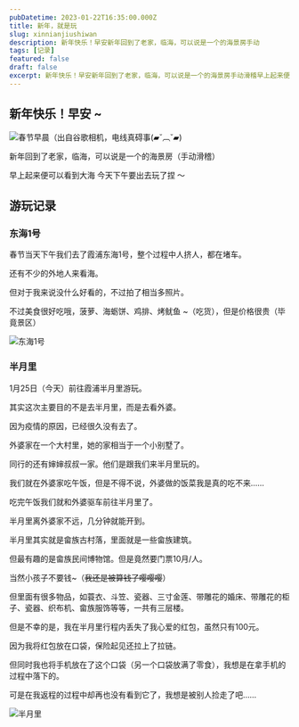 ```yaml
---
pubDatetime: 2023-01-22T16:35:00.000Z
title: 新年，就是玩
slug: xinnianjiushiwan
description: 新年快乐！早安新年回到了老家，临海，可以说是一个的海景房手动
tags: [记录]
featured: false
draft: false
excerpt: 新年快乐！早安新年回到了老家，临海，可以说是一个的海景房手动滑稽早上起来便可以看到大海今天下午要出去玩了捏游玩记录东海1号春节当天下午我们去了霞浦东海1号，整个过程中人挤人，都在堵车。还有不少的外地人
---
```


## 新年快乐！早安 ~
![春节早晨（出自谷歌相机，电线真碍事(▰˘︹˘▰)](https://blog.cll.tw/usr/uploads/2024/09/1905929712.webp)

新年回到了老家，临海，可以说是一个的海景房（手动滑稽）

早上起来便可以看到大海 今天下午要出去玩了捏 ～

## 游玩记录
### 东海1号
春节当天下午我们去了霞浦东海1号，整个过程中人挤人，都在堵车。

还有不少的外地人来看海。

但对于我来说没什么好看的，不过拍了相当多照片。

不过美食很好吃哦，菠萝、海蛎饼、鸡排、烤鱿鱼 ~（吃货），但是价格很贵（毕竟景区）

![东海1号](https://blog.cll.tw/usr/uploads/2024/09/934173954.webp)

### 半月里
1月25日（今天）前往霞浦半月里游玩。

其实这次主要目的不是去半月里，而是去看外婆。

因为疫情的原因，已经很久没有去了。

外婆家在一个大村里，她的家相当于一个小别墅了。

同行的还有婶婶叔叔一家。他们是跟我们来半月里玩的。 

我们就在外婆家吃午饭，但是不得不说，外婆做的饭菜我是真的吃不来……

吃完午饭我们就和外婆驱车前往半月里了。

半月里离外婆家不远，几分钟就能开到。

半月里其实就是畲族古村落，里面就是一些畲族建筑。

但最有趣的是畲族民间博物馆。但是竟然要门票10月/人。

当然小孩子不要钱~（~~我还是被算钱了嘤嘤嘤~~）

但里面有很多物品，如蓑衣、斗笠、瓷器、三寸金莲、带雕花的婚床、带雕花的柜子、瓷器、织布机、畲族服饰等等，一共有三层楼。 

但是不幸的是，我在半月里行程内丢失了我心爱的红包，虽然只有100元。

因为我将红包放在口袋，保险起见还拉上了拉链。

但同时我也将手机放在了这个口袋（另一个口袋放满了零食），我想是在拿手机的过程中落下的。

可是在我返程的过程中却再也没有看到它了，我想是被别人捡走了吧……

![半月里](https://blog.cll.tw/usr/uploads/2024/09/1253515056.webp)

